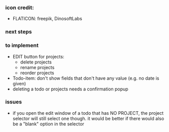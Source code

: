 ### icon credit:

- FLATICON: freepik, DinosoftLabs

### next steps

### to implement

- EDIT button for projects:
  - delete projects
  - rename projects
  - reorder projects
- Todo-item: don't show fields that don't have any value (e.g. no date is given)
- deleting a todo or projects needs a confirmation popup

### issues

- if you open the edit window of a todo that has NO PROJECT, the project selector will still select one though. it would be better if there would also be a "blank" option in the selector
